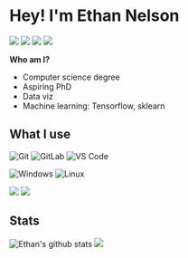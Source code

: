 # Hey! I'm Ethan Nelson
[![](https://img.shields.io/badge/-@einelson-%23181717?style=flat-square&logo=github)](https://github.com/einelson)
[![](https://img.shields.io/badge/Gmail-D14836?style=for-the-badge&logo=gmail&logoColor=white)](mailto:einelson8i@gmail.com)
[![](https://img.shields.io/badge/LinkedIn-0077B5?style=for-the-badge&logo=linkedin&logoColor=white)](https://www.linkedin.com/in/ethan-nelson/)
[![](https://img.shields.io/website-up-down-green-red/http/monip.org.svg)](https://einelson.github.io/)

**Who am I?**
* Computer science degree
* Aspiring PhD
* Data viz
* Machine learning: Tensorflow, sklearn


## What I use
![Git](https://img.shields.io/badge/-Git-%23F05032?style=flat-square&logo=git&logoColor=%23ffffff)
![GitLab](https://img.shields.io/badge/-GitLab-FCA121?style=flat-square&logo=gitlab)
![VS Code](https://img.shields.io/badge/-VSCode-%23007ACC?style=flat-square&logo=visual-studio-code)

![Windows](https://img.shields.io/badge/Windows-0078D6?style=for-the-badge&logo=windows&logoColor=white)
![Linux](https://img.shields.io/badge/Ubuntu-E95420?style=for-the-badge&logo=ubuntu&logoColor=white)

![](https://img.shields.io/badge/Python-3776AB?style=for-the-badge&logo=python&logoColor=white)
![](https://img.shields.io/badge/C%2B%2B-00599C?style=for-the-badge&logo=c%2B%2B&logoColor=white)


## Stats
![Ethan's github stats](https://github-readme-stats.vercel.app/api?username=einelson&show_icons=true&theme=dracula)
![](https://github-readme-stats.vercel.app/api/top-langs/?username=einelson&theme=blue-green)